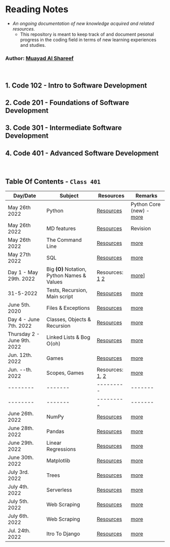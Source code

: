 # Reading Notes
 - *An ongoing documentation of new knowledge acquired and related resources.*
   - This repository is meant to keep track of and document pesonal progress in the coding field in terms of new learning experiences and studies.

### Author: [Muayad Al Shareef](https://github.com/muayedjj)

<br/>

## 1. Code 102 - Intro to Software Development
## 2. Code 201 - Foundations of Software Development
## 3. Code 301 - Intermediate Software Development
## 4. Code 401 - Advanced Software Development

<br/>

## Table Of Contents - **`Class 401`**

| Day/Date | Subject | Resources | Remarks |
| -------- | ------- | --------- | ------- |
| May 26th 2022 | Python | [Resources](https://www.sololearn.com) | Python Core (new) - [more](./Pages/assets/cert-25901784-1073.png) |
| May 26th 2022 | MD features | [Resources](https://www.markdownguide.org/extended-syntax/) | Revision |
| May 26th 2022 | The Command Line | [Resources](https://ryanstutorials.net/linuxtutorial/) | [more](./Pages/CLI.md) |
| May 27th 2022 | SQL | [Resources](https://sqlbolt.com/) | [more](./Pages/SQL.md) |
| Day 1 - May 29th. 2022| Big **(O)** Notation, Python Names & Values | Resources:   [1](https://rob-bell.net/2009/06/a-beginners-guide-to-big-o-notation/)   [2](https://www.youtube.com/watch?v=_AEJHKGk9ns) | [more](./Pages/Day1.md)] |
| 31-5-2022 | Tests, Recursion, Main script | [Resources](https://canvas.instructure.com/courses/4839248/discussion_topics/14886137) | [more](./Pages/Day%202/reading.md) |
| June 5th. 2020 | Files & Exceptions | [Resources](https://canvas.instructure.com/courses/4839248/discussion_topics/14886136) | [more](./Pages/Day%203/D_3_Files_and_Exceptions) |
| Day 4 - June 7th. 2022 | Classes, Objects & Recursion | [Resources](https://canvas.instructure.com/courses/4839248/discussion_topics/14886144) | [more](./Pages/day_4/calsses_and_objects.md) |
| Thursday 2 - June 9th. 2022 | Linked Lists & Bog O(oh) | [Resources](https://canvas.instructure.com/courses/4839248/discussion_topics/14886172) | [more](./Pages/day_5/linked_lists.md) |
| Jun. 12th. 2022 | Games | [Resources](https://canvas.instructure.com/courses/4839248/discussion_topics/14886138) | [more](./Pages/day_6/ten_thousand_game_1.md) |
| Jun. --th. 2022 | Scopes, Games | Resources: [1](https://realpython.com/python-scope-legb-rule/#functions-the-local-scope), [2](https://canvas.instructure.com/courses/4839248/discussion_topics/14886142) | [more](./Pages/day_7/README.md) |
| -------- | ------- | --------- | ------- |
| -------- | ------- | --------- | ------- |
| June 26th. 2022 | NumPy | [Resources](https://canvas.instructure.com/courses/4839248/discussion_topics/14886143) | [more](./Pages/class_11/num_py.md) |
| June 28th. 2022 | Pandas | [Resources](https://canvas.instructure.com/courses/4839248/discussion_topics/14886151) | [more](./Pages/day_12/pandas_py_lib.md) |
| June 29th. 2022 | Linear Regressions | [Resources](https://canvas.instructure.com/courses/4839248/discussion_topics/14886145) | [more](./Pages/day_13/linear_regressions.md)
| June 30th. 2022 | Matplotlib | [Resources](https://canvas.instructure.com/courses/4839248/discussion_topics/14886152) | [more](./Pages/day_14/matplotlib.md)
| July 3rd. 2022 | Trees | [Resources](https://canvas.instructure.com/courses/4839248/assignments/30188526) | [more](./Pages/day_15/Trees.md)
| July 4th. 2022 | Serverless | [Resources](https://canvas.instructure.com/courses/4839248/discussion_topics/14886153) | [more](Pages/day_16/Serverless.md)
| July 5th. 2022 | Web Scraping | [Resources](https://canvas.instructure.com/courses/4839248/discussion_topics/14886154) | [more](Pages/day_17/web_scraping.md)
| July 6th. 2022 | Web Scraping | [Resources](https://canvas.instructure.com/courses/4839248/discussion_topics/14886155) | [more](Pages/day_18/Encryption.md)
| Jul. 24th. 2022 | Itro To Django | [Resources](https://canvas.instructure.com/courses/4839248/discussion_topics/14886147) |  [more](Pages/class_26/intro_to_django.md) |
